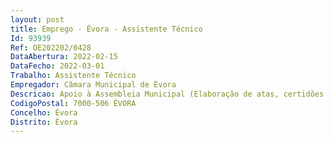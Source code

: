 ```yaml
--- 
layout: post
title: Emprego - Évora - Assistente Técnico
Id: 93939
Ref: OE202202/0428
DataAbertura: 2022-02-15
DataFecho: 2022-03-01
Trabalho: Assistente Técnico
Empregador: Câmara Municipal de Évora
Descricao: Apoio à Assembleia Municipal (Elaboração de atas, certidões e todo o expediente do órgão deliberativo). Atendimento aos munícipes e às entidades que se lhes dirigem.
CodigoPostal: 7000-506 ÉVORA
Concelho: Évora
Distrito: Évora
--- 
```

